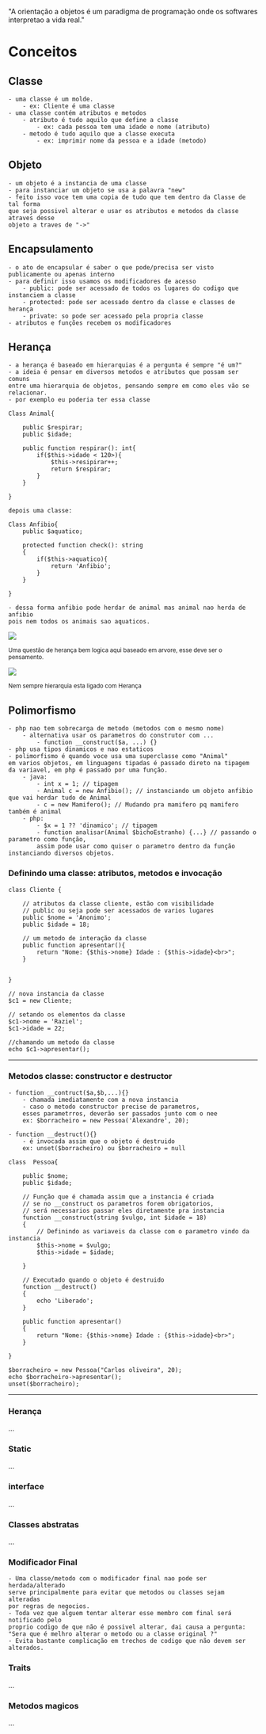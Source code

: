 "A orientação a objetos é um paradigma de programação onde os softwares interpretao a vida real."

# Conceitos

## Classe

    - uma classe é um molde.
        - ex: Cliente é uma classe
    - uma classe contém atributos e metodos
        - atributo é tudo aquilo que define a classe
            - ex: cada pessoa tem uma idade e nome (atributo)
        - metodo é tudo aquilo que a classe executa
            - ex: imprimir nome da pessoa e a idade (metodo)

## Objeto

    - um objeto é a instancia de uma classe
    - para instanciar um objeto se usa a palavra "new"
    - feito isso voce tem uma copia de tudo que tem dentro da Classe de tal forma
    que seja possivel alterar e usar os atributos e metodos da classe atraves desse
    objeto a traves de "->"

## Encapsulamento
    
    - o ato de encapsular é saber o que pode/precisa ser visto publicamente ou apenas interno
    - para definir isso usamos os modificadores de acesso
        - public: pode ser acessado de todos os lugares do codigo que instanciem a classe
        - protected: pode ser acessado dentro da classe e classes de herança
        - private: so pode ser acessado pela propria classe
    - atributos e funções recebem os modificadores

## Herança

    - a herança é baseado em hierarquias é a pergunta é sempre "é um?"
    - a ideia é pensar em diversos metodos e atributos que possam ser comuns
    entre uma hierarquia de objetos, pensando sempre em como eles vão se relacionar.
    - por exemplo eu poderia ter essa classe

    Class Animal{

        public $respirar;
        public $idade;

        public function respirar(): int{
            if($this->idade < 120>){
                $this->resipirar++;
                return $respirar;
            }
        }

    }
    
    depois uma classe:

    Class Anfibio{
        public $aquatico;

        protected function check(): string
        {
            if($this->aquatico){
                return 'Anfibio';
            }
        }

    }

    - dessa forma anfibio pode herdar de animal mas animal nao herda de anfibio
    pois nem todos os animais sao aquaticos.

<img src="images/heranca.png">

<small>Uma questão de herança bem logica aqui baseado em arvore, esse deve ser o pensamento.</small>

<img src="images/heranca2.png">

<small>Nem sempre hierarquia esta ligado com Herança</small>

## Polimorfismo

    - php nao tem sobrecarga de metodo (metodos com o mesmo nome)
        - alternativa usar os parametros do construtor com ...
            - function __construct($a, ...) {}
    - php usa tipos dinamicos e nao estaticos
    - polimorfismo é quando voce usa uma superclasse como "Animal"
    em varios objetos, em linguagens tipadas é passado direto na tipagem
    da variavel, em php é passado por uma função.
        - java:
            - int x = 1; // tipagem
            - Animal c = new Anfibio(); // instanciando um objeto anfibio que vai herdar tudo de Animal
            - c = new Mamifero(); // Mudando pra mamifero pq mamifero também é animal
        - php:
            - $x = 1 ?? 'dinamico'; // tipagem
            - function analisar(Animal $bichoEstranho) {...} // passando o parametro como função, 
            assim pode usar como quiser o parametro dentro da função instanciando diversos objetos.


### Definindo uma classe: atributos, metodos e invocação

    class Cliente {

        // atributos da classe cliente, estão com visibilidade 
        // public ou seja pode ser acessados de varios lugares
        public $nome = 'Anonimo';
        public $idade = 18;

        // um metodo de interação da classe
        public function apresentar(){
            return "Nome: {$this->nome} Idade : {$this->idade}<br>";
        }


    }

    // nova instancia da classe
    $c1 = new Cliente;

    // setando os elementos da classe
    $c1->nome = 'Raziel';
    $c1->idade = 22;

    //chamando um metodo da classe
    echo $c1->apresentar();

<hr>

### Metodos classe: constructor e destructor

    - function __contruct($a,$b,...){}
        - chamada imediatamente com a nova instancia
        - caso o metodo constructor precise de parametros, 
        esses parametrros, deverão ser passados junto com o nee
        ex: $borracheiro = new Pessoa('Alexandre', 20);

    - function __destruct(){}
        - é invocada assim que o objeto é destruido
        ex: unset($borracheiro) ou $borracheiro = null

    class  Pessoa{

        public $nome;
        public $idade;

        // Função que é chamada assim que a instancia é criada
        // se no __construct os parametros forem obrigatorios,
        // será necessarios passar eles diretamente pra instancia
        function __construct(string $vulgo, int $idade = 18)
        {
            // Definindo as variaveis da classe com o parametro vindo da instancia
            $this->nome = $vulgo;
            $this->idade = $idade;

        }

        // Executado quando o objeto é destruido
        function __destruct()
        {
            echo 'Liberado';
        }

        public function apresentar()
        {
            return "Nome: {$this->nome} Idade : {$this->idade}<br>";
        }

    }

    $borracheiro = new Pessoa("Carlos oliveira", 20);
    echo $borracheiro->apresentar();
    unset($borracheiro);

<hr>

### Herança

...


### Static

...

### interface

...

### Classes abstratas

...

### Modificador Final

    - Uma classe/metodo com o modificador final nao pode ser herdada/alterado
    serve principalmente para evitar que metodos ou classes sejam alteradas
    por regras de negocios.
    - Toda vez que alguem tentar alterar esse membro com final será notificado pelo
    proprio codigo de que não é possivel alterar, dai causa a pergunta:
    "Sera que é melhro alterar o metodo ou a classe original ?"
    - Evita bastante complicação em trechos de codigo que não devem ser alterados.

### Traits

...

### Metodos magicos

...

